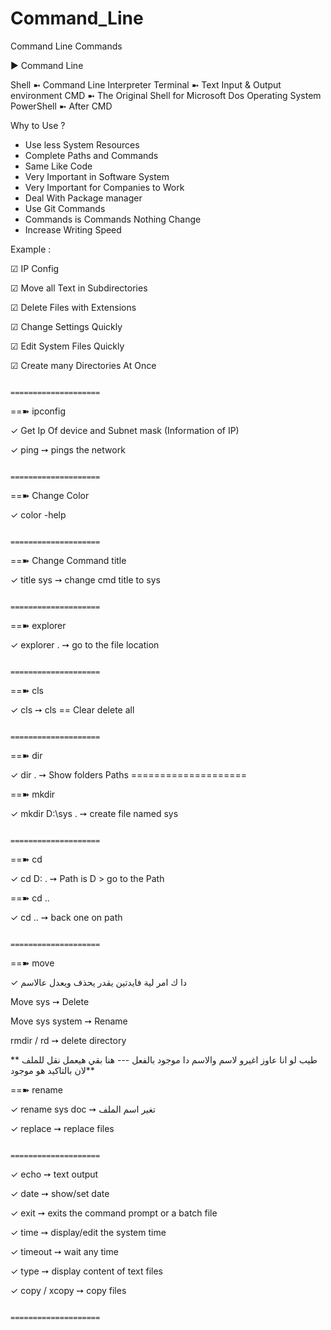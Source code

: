 # Command_Line
Command Line Commands  


▶  Command Line 

Shell ➼ Command Line Interpreter 
Terminal ➼ Text Input & Output environment
CMD ➼ The Original Shell for Microsoft Dos Operating System
PowerShell  ➼ After CMD 


Why to Use ? 
-	Use less  System Resources 
-	Complete Paths and  Commands 
-	Same Like Code
-	Very Important in Software System 
-	Very Important for Companies to Work 
-	Deal With Package manager 
-	Use Git Commands 
-	Commands is Commands Nothing Change
-	Increase Writing Speed 


Example : 

☑  IP Config 

☑ Move all Text in Subdirectories 

☑ Delete Files with Extensions 

☑ Change Settings Quickly 

☑ Edit System Files Quickly

☑ Create many Directories At Once 

                                                                 ====================
                                                                 
                                                                 
     
==➽  ipconfig 

✓  Get Ip Of device and Subnet mask (Information of IP)

✓ ping	➙ pings the network

                                                                  ====================
                                                                                                                             
     
==➽ Change Color

✓  color -help

                                                                   ====================
                                                                    
 
==➽   Change Command title

✓  title sys  ➙  change cmd title to sys

                                                                   ====================
                                                                   

   ==➽  explorer
   
✓  explorer .  ➙  go to the file location
                                                     
                                                                    ====================
                                                                    

==➽  cls

✓  cls   ➙  cls == Clear delete all

                                                                    ====================
                                                                    

==➽  dir

✓  dir .  ➙  Show folders Paths
                                                                    ====================
                                                                    
==➽  mkdir

✓  mkdir D:\sys .  ➙ create file named sys

                                                                     ====================
                                                                     
                                                                     
==➽  cd
 
✓  cd  D: .  ➙ Path is D > go to the Path

==➽ cd ..

✓  cd ..  ➙ back one on path
                                         
                                                                     ====================
                                                                      
                                                               
==➽  move

✓  دا ك امر لية فايدتين يقدر يحذف ويعدل عالاسم

Move sys ➙ Delete 

Move sys system ➙ Rename 

rmdir / rd	➙ delete directory

** طيب لو انا عاوز اغيرو لاسم والاسم دا موجود بالفعل --- هنا بقي هيعمل نقل للملف  لان بالتاكيد هو موجود** 



==➽ rename

✓ rename sys doc ➙  تغير اسم الملف 

✓ replace	 ➙ replace files  

                                                                      ====================
                                                                      
✓ echo ➙	text output

✓ date ➙	show/set date

✓ exit ➙	exits the command prompt or a batch file

✓ time ➙	display/edit the system time

✓ timeout ➙	wait any time

✓ type ➙	display content of text files

✓ copy / xcopy ➙	copy files

                                                                  ====================
                                                                  
